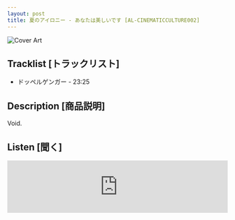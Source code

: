 ```yaml
---
layout: post
title: 夏のアイロニー - あなたは美しいです [AL-CINEMATICCULTURE002]
---
```


![Cover Art]({{site.baseurl}}/assets/images/あなたは美しいです-Cover.jpg)

## Tracklist [トラックリスト]

- ドッペルゲンガー - 23:25

## Description [商品説明]

Void.

## Listen [聞く]

<iframe style="border: 0; width: 100%; height: 120px;" src="https://bandcamp.com/EmbeddedPlayer/album=2271230781/size=large/bgcol=ffffff/linkcol=333333/tracklist=false/artwork=small/transparent=true/" seamless><a href="https://angellips.bandcamp.com/album/--2">あなたは美しいです by 夏のアイロニー</a></iframe>
